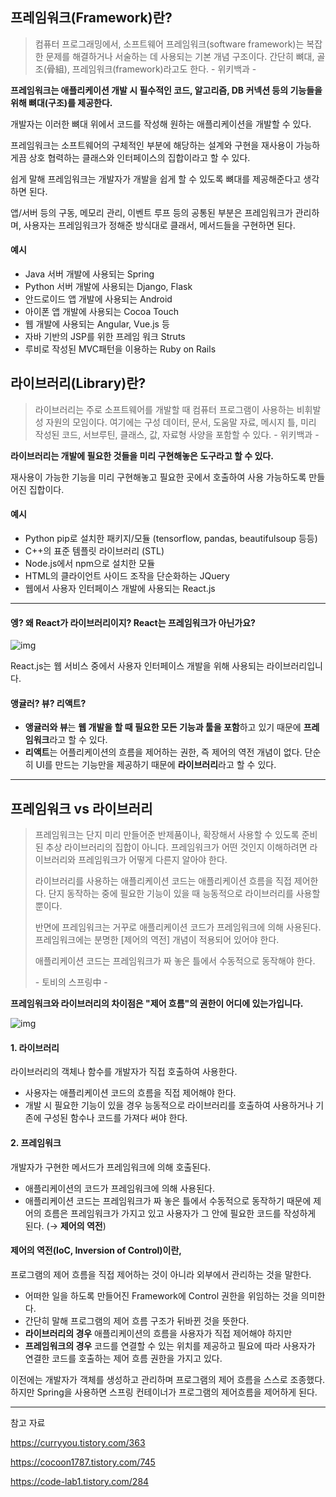 ## **프레임워크(Framework)란?**

> 컴퓨터 프로그래밍에서, 소프트웨어 프레임워크(software framework)는 복잡한 문제를 해결하거나 서술하는 데 사용되는 기본 개념 구조이다. 간단히 뼈대, 골조(骨組), 프레임워크(framework)라고도 한다.
> \- 위키백과 -

 

**프레임워크는 애플리케이션 개발 시 필수적인 코드, 알고리즘, DB 커넥션 등의 기능들을 위해 뼈대(구조)를 제공한다.**

개발자는 이러한 뼈대 위에서 코드를 작성해 원하는 애플리케이션을 개발할 수 있다.

프레임워크는 소프트웨어의 구체적인 부분에 해당하는 설계와 구현을 재사용이 가능하게끔 상호 협력하는 클래스와 인터페이스의 집합이라고 할 수 있다.

쉽게 말해 프레임워크는 개발자가 개발을 쉽게 할 수 있도록 뼈대를 제공해준다고 생각하면 된다.

앱/서버 등의 구동, 메모리 관리, 이벤트 루프 등의 공통된 부분은 프레임워크가 관리하며, 사용자는 프레임워크가 정해준 방식대로 클래서, 메서드들을 구현하면 된다.

 

#### 예시

- Java 서버 개발에 사용되는 Spring
- Python 서버 개발에 사용되는 Django, Flask
- 안드로이드 앱 개발에 사용되는 Android
- 아이폰 앱 개발에 사용되는 Cocoa Touch
- 웹 개발에 사용되는 Angular, Vue.js 등
- 자바 기반의 JSP를 위한 프레임 워크 Struts
- 루비로 작성된 MVC패턴을 이용하는 Ruby on Rails

 

## **라이브러리(Library)란?**

> 라이브러리는 주로 소프트웨어를 개발할 때 컴퓨터 프로그램이 사용하는 비휘발성 자원의 모임이다. 여기에는 구성 데이터, 문서, 도움말 자료, 메시지 틀, 미리 작성된 코드, 서브루틴, 클래스, 값, 자료형 사양을 포함할 수 있다.
> \- 위키백과 -

 

**라이브러리는 개발에 필요한 것들을 미리 구현해놓은 도구라고 할 수 있다.**

재사용이 가능한 기능을 미리 구현해놓고 필요한 곳에서 호출하여 사용 가능하도록 만들어진 집합이다.

 

#### 예시

- Python pip로 설치한 패키지/모듈 (tensorflow, pandas, beautifulsoup 등등)
- C++의 표준 템플릿 라이브러리 (STL)
- Node.js에서 npm으로 설치한 모듈
- HTML의 클라이언트 사이드 조작을 단순화하는 JQuery
- 웹에서 사용자 인터페이스 개발에 사용되는 React.js

 

------

#### 엥? 왜 React가 라이브러리이지? React는 프레임워크가 아닌가요?



![img](https://blog.kakaocdn.net/dn/BHfME/btslboG6O9S/AX46AdxcsH4e2HD63braS0/img.png)



React.js는 웹 서비스 중에서 사용자 인터페이스 개발을 위해 사용되는 라이브러리입니다.

#### 앵귤러? 뷰? 리액트?

- **앵귤러와 뷰**는 **웹 개발을 할 때 필요한 모든 기능과 툴을 포함**하고 있기 때문에 **프레임워크**라고 할 수 있다.
- **리액트**는 어플리케이션의 흐름을 제어하는 권한, 즉 제어의 역전 개념이 없다. 단순히 UI를 만드는 기능만을 제공하기 때문에 **라이브러리**라고 할 수 있다.

------

##  

## **프레임워크 vs 라이브러리**

> 프레임워크는 단지 미리 만들어준 반제품이나, 확장해서 사용할 수 있도록 준비된 추상 라이브러리의 집합이 아니다. 프레임워크가 어떤 것인지 이해하려면 라이브러리와 프레임워크가 어떻게 다른지 알아야 한다.
>
> 라이브러리를 사용하는 애플리케이션 코드는 애플리케이션 흐름을 직접 제어한다.
> 단지 동작하는 중에 필요한 기능이 있을 때 능동적으로 라이브러리를 사용할 뿐이다.
>
> 
>
> 반면에 프레임워크는 거꾸로 애플리케이션 코드가 프레임워크에 의해 사용된다.
> 프레임워크에는 분명한 [제어의 역전] 개념이 적용되어 있어야 한다.
>
> 
>
> 애플리케이션 코드는 프레임워크가 짜 놓은 틀에서 수동적으로 동작해야 한다.
>
> 
>
> \- 토비의 스프링中 -

 

**프레임워크와 라이브러리의 차이점은 "제어 흐름"의 권한이 어디에 있는가입니다.**

 



![img](https://blog.kakaocdn.net/dn/nBDpR/btsla1yk5i1/dTtCmC8DZAJzyXcE0H316K/img.png)



#### **1. 라이브러리**

라이브러리의 객체나 함수를 개발자가 직접 호출하여 사용한다.

- 사용자는 애플리케이션 코드의 흐름을 직접 제어해야 한다.
- 개발 시 필요한 기능이 있을 경우 능동적으로 라이브러리를 호출하여 사용하거나 기존에 구성된 함수나 코드를 가져다 써야 한다.

 

#### **2. 프레임워크**

개발자가 구현한 메서드가 프레임워크에 의해 호출된다.

- 애플리케이션의 코드가 프레임워크에 의해 사용된다.
- 애플리케이션 코드는 프레임워크가 짜 놓은 틀에서 수동적으로 동작하기 때문에 제어의 흐름은 프레임워크가 가지고 있고 사용자가 그 안에 필요한 코드를 작성하게 된다. (→ **제어의 역전**)

 

#### **제어의 역전(IoC, Inversion of Control)이란,**

프로그램의 제어 흐름을 직접 제어하는 것이 아니라 외부에서 관리하는 것을 말한다.

- 어떠한 일을 하도록 만들어진 Framework에 Control 권한을 위임하는 것을 의미한다.
- 간단히 말해 프로그램의 제어 흐름 구조가 뒤바뀐 것을 뜻한다.
- **라이브러리의 경우** 애플리케이션의 흐름을 사용자가 직접 제어해야 하지만
- **프레임워크의 경우** 코드를 연결할 수 있는 위치를 제공하고 필요에 따라 사용자가 연결한 코드를 호출하는 제어 흐름 권한을 가지고 있다.

 

이전에는 개발자가 객체를 생성하고 관리하며 프로그램의 제어 흐름을 스스로 조종했다. 하지만 Spring을 사용하면 스프링 컨테이너가 프로그램의 제어흐름을 제어하게 된다.



------

참고 자료

https://curryyou.tistory.com/363

https://cocoon1787.tistory.com/745

https://code-lab1.tistory.com/284

